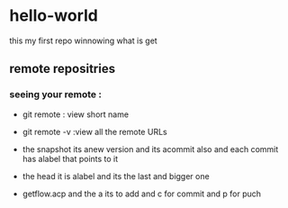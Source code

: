 # hello-world
this my first repo winnowing what is get 

## remote repositries
### seeing your remote :
 - git remote  : view short name 
 - git remote -v :view all the remote URLs

- the snapshot its anew version and its acommit also and each commit has alabel that points to it 
- the head it is alabel and its the last and bigger one 
- getflow.acp and the a its to add and c for commit and p for puch 
